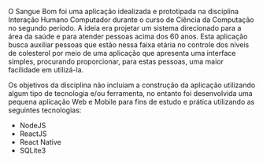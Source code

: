 O Sangue Bom foi uma aplicação idealizada e prototipada na disciplina Interação Humano Computador durante o curso de Ciência da Computação no segundo período. A ideia era projetar um sistema direcionado para a área da saúde e para atender pessoas acima dos 60 anos. Esta aplicação busca auxiliar pessoas que estão nessa faixa etária no controle dos níveis de colesterol por meio de uma aplicação que apresenta uma interface simples, procurando proporcionar, para estas pessoas, uma maior facilidade em utilizá-la. 

Os objetivos da disciplina não incluiam a construção da aplicação utilizando algum tipo de tecnologia e/ou ferramenta, no entanto foi desenvolvida uma pequena aplicação Web e Mobile para fins de estudo e prática utilizando as seguintes tecnologias: 

- NodeJS
- ReactJS 
- React Native 
- SQLite3
